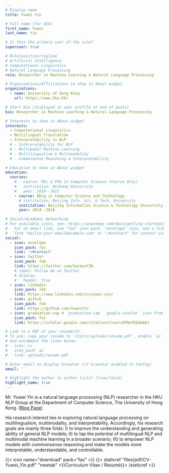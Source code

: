 ```yaml
---
# Display name
title: Yuwei Yin

# Full name (for SEO)
first_name: Yuwei
last_name: Yin

# Is this the primary user of the site?
superuser: true

# Role/position/tagline
# Artificial Intelligence
# Computational Linguistics
# Natural Language Processing
role: Researcher in Machine Learning & Natural Language Processing

# Organizations/Affiliations to show in About widget
organizations:
  - name: University of Hong Kong
    url: https://www.hku.hk/

# Short bio (displayed in user profile at end of posts)
bio: Researcher in Machine Learning & Natural Language Processing

# Interests to show in About widget
interests:
  - Computational Linguistics
  - Multilingual Translation
  - Interpretability in NLP
  # - Interpretability for NLP
  # - Multimodal Machine Learning
  # - Multilingualism & Multimodality
  # - Commonsense Reasoning & Interpretability

# Education to show in About widget
education:
  courses:
    # - course: MSc & PhD in Computer Science (Course Only)
    #   institution: Beihang University
    #   year: 2018--2021
    - course: BEng in Computer Science and Technology
      # institution: Beijing Info. Sci. & Tech. University
      institution: Beijing Information Science & Technology University
      year: 2014--2018

# Social/Academic Networking
# For available icons, see: https://wowchemy.com/docs/getting-started/page-builder/#icons
#   For an email link, use "fas" icon pack, "envelope" icon, and a link in the
#   form "mailto:your-email@example.com" or "/#contact" for contact widget.
social:
  - icon: envelope
    icon_pack: fas
    link: '/#contact'
  - icon: twitter
    icon_pack: fab
    link: https://twitter.com/SeckexYIN
    # label: Follow me on Twitter
    # display:
    #   header: true
  - icon: linkedin
    icon_pack: fab
    link: https://www.linkedin.com/in/yuwei-yin/
  - icon: github
    icon_pack: fab
    link: https://github.com/YuweiYin
  - icon: graduation-cap # `graduation-cap` `google-scholar` icon from `ai` icon pack
    icon_pack: fas
    link: https://scholar.google.com/citations?user=DPAmfKEAAAAJ

# Link to a PDF of your resume/CV.
# To use: copy your resume to `static/uploads/resume.pdf`, enable `ai` icons in `params.yaml`,
# and uncomment the lines below.
# - icon: cv
#   icon_pack: ai
#   link: uploads/resume.pdf

# Enter email to display Gravatar (if Gravatar enabled in Config)
email: ''

# Highlight the author in author lists? (true/false)
highlight_name: true
---
```


Mr. Yuwei Yin is a natural language processing (NLP) researcher in the HKU NLP Group at the Department of Computer Science, The University of Hong Kong. ([Blog Page](https://yuweiyin.github.io/))

His research interest lies in exploring natural language processing on multilingualism, multimodality, and interpretability. Accordingly, his research goals are mainly three folds: I) to improve the understanding and generating ability of general NLP models; II) to tap the potential of multilingual NLP and multimodal machine learning in a broader scenario; III) to empower NLP models with commonsense reasoning and make the models more interpretable, understandable, and controllable.

{{< icon name="download" pack="fas" >}} {{< staticref "files/pdf/CV-Yuwei_Yin.pdf" "newtab" >}}Curriculum Vitae / Résumé{{< /staticref >}}
